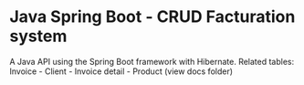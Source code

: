 
# Java Spring Boot - CRUD Facturation system

A Java API using the Spring Boot framework with Hibernate.
Related tables: Invoice - Client - Invoice detail - Product (view docs folder)
